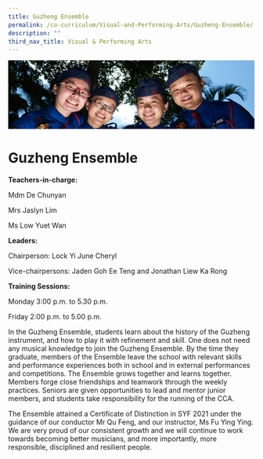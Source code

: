 ```yaml
---
title: Guzheng Ensemble
permalink: /co-curriculum/Visual-and-Performing-Arts/Guzheng-Ensemble/
description: ""
third_nav_title: Visual & Performing Arts
---
```

![](/images/CCA.jpg)

Guzheng Ensemble
================

<b> Teachers-in-charge: </b>

Mdm De Chunyan

Mrs Jaslyn Lim

Ms Low Yuet Wan

  

<b> Leaders: </b>

Chairperson: Lock Yi June Cheryl

Vice-chairpersons: Jaden Goh Ee Teng and Jonathan Liew Ka Rong

  

<b> Training Sessions: </b>

Monday 3:00 p.m. to 5.30 p.m.

Friday 2:00 p.m. to 5.00 p.m.

  

In the Guzheng Ensemble, students learn about the history of the Guzheng instrument, and how to play it with refinement and skill. One does not need any musical knowledge to join the Guzheng Ensemble. By the time they graduate, members of the Ensemble leave the school with relevant skills and performance experiences both in school and in external performances and competitions. The Ensemble grows together and learns together. Members forge close friendships and teamwork through the weekly practices. Seniors are given opportunities to lead and mentor junior members, and students take responsibility for the running of the CCA.  

  

The Ensemble attained a Certificate of Distinction in SYF 2021 under the guidance of our conductor Mr Qu Feng, and our instructor, Ms Fu Ying Ying. We are very proud of our consistent growth and we will continue to work towards becoming better musicians, and more importantly, more responsible, disciplined and resilient people.